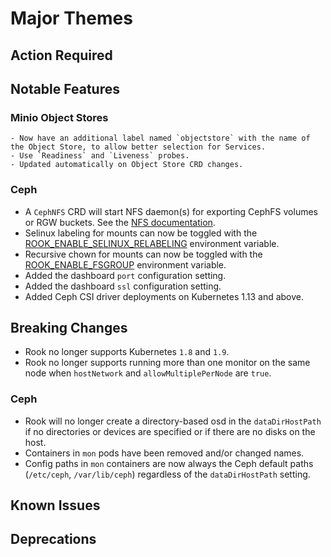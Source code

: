 # Major Themes

## Action Required

## Notable Features

### Minio Object Stores

    - Now have an additional label named `objectstore` with the name of the Object Store, to allow better selection for Services.
    - Use `Readiness` and `Liveness` probes.
    - Updated automatically on Object Store CRD changes.

### Ceph

- A `CephNFS` CRD will start NFS daemon(s) for exporting CephFS volumes or RGW buckets. See the [NFS documentation](Documentation/ceph-nfs-crd.md).
- Selinux labeling for mounts can now be toggled with the [ROOK_ENABLE_SELINUX_RELABELING](https://github.com/rook/rook/issues/2417) environment variable.
- Recursive chown for mounts can now be toggled with the [ROOK_ENABLE_FSGROUP](https://github.com/rook/rook/issues/2254) environment variable.
- Added the dashboard `port` configuration setting.
- Added the dashboard `ssl` configuration setting.
- Added Ceph CSI driver deployments on Kubernetes 1.13 and above.

## Breaking Changes

- Rook no longer supports Kubernetes `1.8` and `1.9`.
- Rook no longer supports running more than one monitor on the same node when `hostNetwork` and `allowMultiplePerNode` are `true`.

### Ceph

- Rook will no longer create a directory-based osd in the `dataDirHostPath` if no directories or
  devices are specified or if there are no disks on the host.
- Containers in `mon` pods have been removed and/or changed names.
- Config paths in `mon` containers are now always the Ceph default paths
  (`/etc/ceph`, `/var/lib/ceph`) regardless of the `dataDirHostPath` setting.

## Known Issues

## Deprecations
